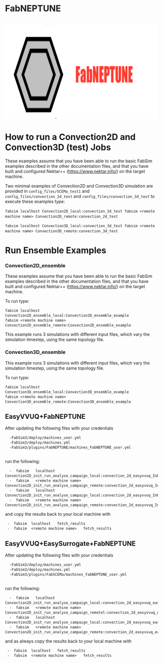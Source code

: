 # FabNEPTUNE
<br>
 <img height="310" src="logo.png"/>
</br>

# How to run a Convection2D and Convection3D (test) Jobs

These examples assume that you have been able to run the basic FabSim examples described in the other documentation files, and that you have built and configured Nektar++ (https://www.nektar.info/) on the target machine.

Two minimal examples of  Convection2D and Convection3D simulation are provided in ``config_files/SCEMa_test1`` and  ``config_files/convection_2d_test`` and ``config_files/convection_3d_test`` to execute these examples type:

``
fabsim localhost Convection2D_local:convection_2d_test
fabsim <remote machine name> Convection2D_remote:convection_2d_test
``

``
fabsim localhost Convection3D_local:convection_3d_test
fabsim <remote machine name> Convection3D_remote:convection_3d_test
``

# Run Ensemble Examples

### Convection2D_ensemble

These examples assume that you have been able to run the basic FabSim examples described in the other documentation files, and that you have built and configured Nektar++ (https://www.nektar.info/) on the target machine.

To run type:
```
fabsim localhost Convection2D_ensemble_local:Convection2D_ensemble_example
fabsim <remote machine name> Convection2D_ensemble_remote:Convection2D_ensemble_example
```
This example runs 3 simulations with different input files, which vary the simulation timestep, using the same topology file.


### Convection3D_ensemble

This example runs 3 simulations with different input files, which vary the simulation timestep, using the same topology file.

To run type:
```
fabsim localhost  Convection3D_ensemble_local:Convection3D_ensemble_example
fabsim <remote machine name>  Convection3D_ensemble_remote:Convection3D_ensemble_example
```
## EasyVVUQ+FabNEPTUNE
After updating the following files with your credentials

```
  -FabSim3/deploy/machines_user.yml
  -FabSim3/deploy/machines.yml
  -FabSim3/plugins/FabNEPTUNE/machines_FabNEPTUNE_user.yml
  
```

run the following:

```
  -  fabsim   localhost   Convection2D_init_run_analyse_campaign_local:convection_2d_easyvvuq_InRuAn1_QCGPJ
  -  fabsim   <remote machine name>   Convection2D_init_run_analyse_campaign_remote:convection_2d_easyvvuq_InRuAn1_QCGPJ
  -  fabsim   localhost   Convection2D_init_run_analyse_campaign_local:convection_2d_easyvvuq_InRuAn2_QCGPJ
  -  fabsim   <remote machine name>   Convection2D_init_run_analyse_campaign_remote:convection_2d_easyvvuq_InRuAn2_QCGPJ

```

and copy the results back to your local machine with

```
 -  fabsim  localhost   fetch_results
 -  fabsim  <remote machine name>   fetch_results
```
## EasyVVUQ+EasySurrogate+FabNEPTUNE 
After updating the following files with your credentials

```
  -FabSim3/deploy/machines_user.yml
  -FabSim3/deploy/machines.yml
  -FabSim3/plugins/FabSCEMa/machines_FabNEPTUNE_user.yml
  
```

run the following:

```
  -  fabsim   localhost   Convection2D_init_run_analyse_campaign_local:convection_2d_easyvvuq_easysurrogate_InRuAn1_DAS_QCGPJ
  -  fabsim   <remote machine name>   Convection2D_init_run_analyse_campaign_remotel:convection_2d_easyvvuq_easysurrogate_InRuAn1_DAS_QCGPJ
  -  fabsim   localhost   Convection2D_init_run_analyse_campaign_local:convection_2d_easyvvuq_easysurrogate_InRuAn2_DAS_QCGPJ
  -  fabsim   <remote machine name>   Convection2D_init_run_analyse_campaign_remote:convection_2d_easyvvuq_easysurrogate_InRuAn2_DAS_QCGPJ

```

and as always copy the results back to your local machine with

```
 -  fabsim  localhost   fetch_results
 -  fabsim  <remote machine name>   fetch_results
